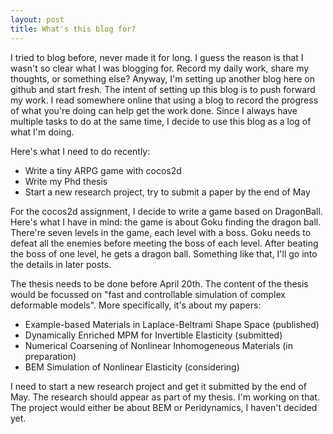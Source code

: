 ```yaml
---
layout: post
title: What's this blog for?
---
```


I tried to blog before, never made it for long. I guess the reason is that I wasn't so clear what I was blogging for. Record my daily work, share my thoughts, or something else? Anyway, I'm setting up another blog here on github and start fresh. The intent of setting up this blog is to push forward my work. I read somewhere online that using a blog to record the progress of what you're doing can help get the work done. Since I always have multiple tasks to do at the same time, I decide to use this blog as a log of what I'm doing.

Here's what I need to do recently:
* Write a tiny ARPG game with cocos2d
* Write my Phd thesis
* Start a new research project, try to submit a paper by the end of May

For the cocos2d assignment, I decide to write a game based on DragonBall. Here's what I have in mind: the game is about Goku finding the dragon ball. There're seven levels in the game, each level with a boss. Goku needs to defeat all the enemies before meeting the boss of each level. After beating the boss of one level, he gets a dragon ball. Something like that, I'll go into the details in later posts.

The thesis needs to be done before April 20th. The content of the thesis would be focussed on "fast and controllable simulation of complex deformable models". More specifically, it's about my papers:
* Example-based Materials in Laplace-Beltrami Shape Space (published)
* Dynamically Enriched MPM for Invertible Elasticity (submitted)
* Numerical Coarsening of Nonlinear Inhomogeneous Materials (in preparation)
* BEM Simulation of Nonlinear Elasticity (considering)

I need to start a new research project and get it submitted by the end of May. The research should appear as part of my thesis. I'm working on that. The project would either be about BEM or Peridynamics, I haven't decided yet. 
